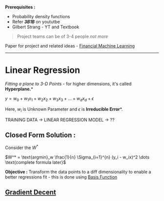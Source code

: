 
**Prerequisites :**
- Probability density functions
- Refer ***3B1B*** on yoututbe
- Gilbert Strang - YT and Textbook

> Project teams can be of 3-4 people *not more*

Paper for project and related ideas - [Financial Machine Learning](https://papers.ssrn.com/sol3/papers.cfm?abstract_id=4501707)

---
# Linear Regression 

*Fitting a plane to 3-D Points* - for higher dimensions, it's called **Hyperplane.***

$y = w_0 + w_1x_1+ w_2x_2+ w_3x_3+ ... + w_dx_d + \epsilon$

Here,
	$w_i$ is Unknown Parameter and  $\epsilon$  is **Irreducible Error***.


TRAINING DATA $\rightarrow$ LINEAR REGRESSION MODEL $\rightarrow$  ??



## Closed Form Solution :

Consider the $W^*$

$W^* = \text{argmin}_w \frac{1}{n} \Sigma_{i=1}^{n} (y_i - w_ix)^2 \dots  \text{complete formula later}$

**Objective :** Transform the data points to a diff dimensionality to enable a better regressions fit - this is done using [Basis Function](obsidian://open?vault=Academics&file=IITB_Notes%2FAutumn_2024%2Fcs725_Foundations_of_Machine_Learning%2FBasis%20Function)




## [Gradient Decent](obsidian://open?vault=Academics&file=IITB_Notes%2FAutumn_2024%2Fcs725_Foundations_of_Machine_Learning%2FGradient%20Decent%20for%20Linear%20Regression)


